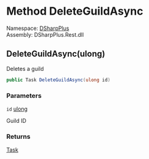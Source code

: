 # Method DeleteGuildAsync

Namespace: [DSharpPlus](DSharpPlus.md)  
Assembly: DSharpPlus.Rest.dll

## <a id="DSharpPlus_DiscordRestClient_DeleteGuildAsync_System_UInt64_"></a>DeleteGuildAsync\(ulong\)

Deletes a guild

```csharp
public Task DeleteGuildAsync(ulong id)
```

### Parameters

`id` [ulong](https://learn.microsoft.com/dotnet/api/system.uint64)

Guild ID

### Returns

[Task](https://learn.microsoft.com/dotnet/api/system.threading.tasks.task)

